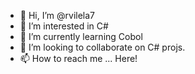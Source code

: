 - 👋 Hi, I’m @rvilela7
- 👀 I’m interested in C#
- 🌱 I’m currently learning Cobol
- 💞️ I’m looking to collaborate on C# projs.
- 📫 How to reach me ... Here!

